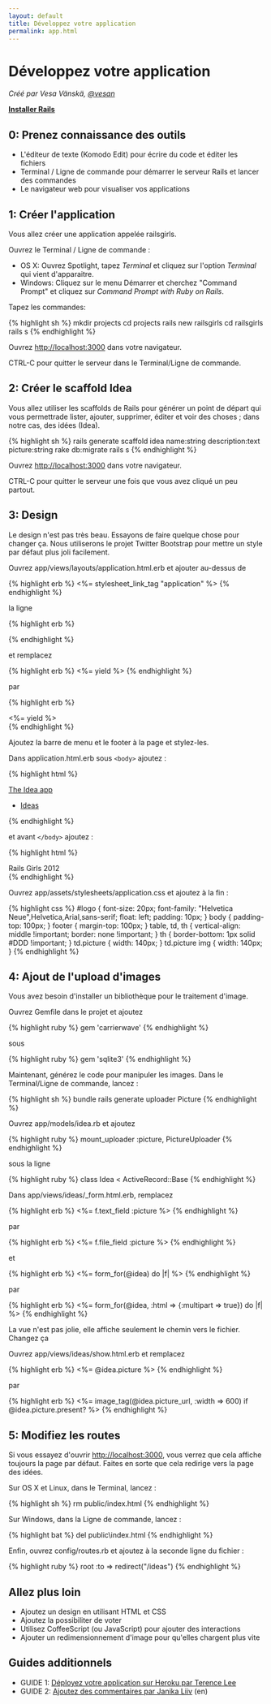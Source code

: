 ```yaml
---
layout: default
title: Développez votre application
permalink: app.html
---
```


# Développez votre application

*Créé par Vesa Vänskä, [@vesan](https://twitter.com/vesan)*
      
[**Installer Rails**](/install)


## 0: Prenez connaissance des outils

* L'éditeur de texte (Komodo Edit) pour écrire du code et éditer les fichiers
* Terminal / Ligne de commande pour démarrer le serveur Rails et lancer des commandes
* Le navigateur web pour visualiser vos applications


## 1: Créer l'application

Vous allez créer une application appelée railsgirls.

Ouvrez le Terminal / Ligne de commande :

* OS X: Ouvrez Spotlight, tapez *Terminal* et cliquez sur l'option *Terminal* qui vient d'apparaitre.
* Windows: Cliquez sur le menu Démarrer et cherchez "Command Prompt" et cliquez sur *Command Prompt with Ruby on Rails*.

Tapez les commandes:

{% highlight sh %}
mkdir projects
cd projects
rails new railsgirls
cd railsgirls
rails s
{% endhighlight %}

Ouvrez [http://localhost:3000](http://localhost:3000) dans votre navigateur.

CTRL-C pour quitter le serveur dans le Terminal/Ligne de commande.


## 2: Créer le scaffold Idea

Vous allez utiliser les scaffolds de Rails pour générer un point de départ qui vous permettrade lister, ajouter, supprimer, éditer et voir des choses ; dans notre cas, des idées (Idea).

{% highlight sh %}
rails generate scaffold idea name:string description:text picture:string
rake db:migrate
rails s
{% endhighlight %}

Ouvrez [http://localhost:3000](http://localhost:3000) dans votre navigateur.

CTRL-C pour quitter le serveur une fois que vous avez cliqué un peu partout.


## 3: Design

Le design n'est pas très beau. Essayons de faire quelque chose pour changer ça. Nous utiliserons le projet Twitter Bootstrap pour mettre un style par défaut plus joli facilement.

Ouvrez app/views/layouts/application.html.erb et ajouter au-dessus de

{% highlight erb %}
<%= stylesheet_link_tag "application" %>
{% endhighlight %}

la ligne

{% highlight erb %}
<link rel="stylesheet" href="http://railsgirls.com/assets/bootstrap.css">
{% endhighlight %}

et remplacez

{% highlight erb %}
<%= yield %>
{% endhighlight %}

par

{% highlight erb %}
<div class="container">
    <%= yield %>
</div>
{% endhighlight %}

Ajoutez la barre de menu et le footer à la page et stylez-les.


Dans application.html.erb sous `<body>` ajoutez :

{% highlight html %}
<div class="navbar navbar-fixed-top">
    <div class="navbar-inner">
        <div class="container">
            <a class="brand" href="/">The Idea app</a>
            <ul class="nav">
                <li class="active"><a href="/ideas">Ideas</a></li>
            </ul>
        </div>
    </div>
</div>
{% endhighlight %}

et avant `</body>` ajoutez :

{% highlight html %}
<footer>
    <div class="container">
        Rails Girls 2012
    </div>
</footer>
{% endhighlight %}

Ouvrez app/assets/stylesheets/application.css et ajoutez à la fin :

{% highlight css %}
#logo { 
    font-size: 20px;
    font-family: &quot;Helvetica Neue&quot;,Helvetica,Arial,sans-serif;
    float: left;
    padding: 10px;
}
body { padding-top: 100px; }
footer { margin-top: 100px; }
table, td, th { vertical-align: middle !important; border: none !important; }
th { border-bottom: 1px solid #DDD !important; }
td.picture { width: 140px; }
td.picture img { width: 140px; }
{% endhighlight %}


## 4: Ajout de l'upload d'images

Vous avez besoin d'installer un bibliothèque pour le traitement d'image.


Ouvrez Gemfile dans le projet et ajoutez

{% highlight ruby %}
gem 'carrierwave'
{% endhighlight %}

sous

{% highlight ruby %}
gem 'sqlite3'
{% endhighlight %}

Maintenant, générez le code pour manipuler les images. Dans le Terminal/Ligne de commande, lancez :

{% highlight sh %}
bundle
rails generate uploader Picture
{% endhighlight %}

Ouvrez app/models/idea.rb et ajoutez

{% highlight ruby %}
mount_uploader :picture, PictureUploader
{% endhighlight %}

sous la ligne

{% highlight ruby %}
class Idea < ActiveRecord::Base
{% endhighlight %}

Dans app/views/ideas/_form.html.erb, remplacez

{% highlight erb %}
<%= f.text_field :picture %>
{% endhighlight %}

par

{% highlight erb %}
<%= f.file_field :picture %>
{% endhighlight %}

et

{% highlight erb %}
<%= form_for(@idea) do |f| %>
{% endhighlight %}

par

{% highlight erb %}
<%= form_for(@idea, :html => {:multipart => true}) do |f| %>
{% endhighlight %}

La vue n'est pas jolie, elle affiche seulement le chemin vers le fichier. Changez ça

Ouvrez app/views/ideas/show.html.erb et remplacez

{% highlight erb %}
<%= @idea.picture %>
{% endhighlight %}

par

{% highlight erb %}
<%= image_tag(@idea.picture_url, :width => 600) if @idea.picture.present? %>
{% endhighlight %}


## 5: Modifiez les routes

Si vous essayez d'ouvrir [http://localhost:3000](http://localhost:3000), vous verrez que cela affiche toujours la page par défaut. Faites en sorte que cela redirige vers la page des idées.

Sur OS X et Linux, dans le Terminal, lancez :

{% highlight sh %}
rm public/index.html
{% endhighlight %}

Sur Windows, dans la Ligne de commande, lancez :

{% highlight bat %}
del public\index.html
{% endhighlight %}

Enfin, ouvrez config/routes.rb et ajoutez à la seconde ligne du fichier :

{% highlight ruby %}
root :to => redirect("/ideas")
{% endhighlight %}


## Allez plus loin

* Ajoutez un design en utilisant HTML et CSS
* Ajoutez la possibiliter de voter
* Utilisez CoffeeScript (ou JavaScript) pour ajouter des interactions
* Ajouter un redimensionnement d'image pour qu'elles chargent plus vite
      

## Guides additionnels

* GUIDE 1: [Déployez votre application sur Heroku par Terence Lee](/heroku)
* GUIDE 2: [Ajoutez des commentaires par Janika Liiv](http://janikaliiv.eu/homework/) (en)
